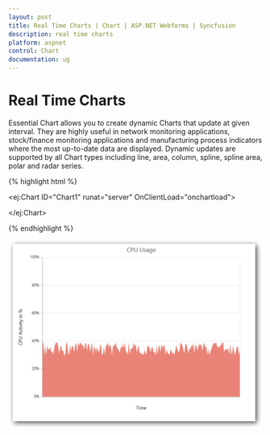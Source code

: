 ```yaml
---
layout: post
title: Real Time Charts | Chart | ASP.NET Webforms | Syncfusion
description: real time charts
platform: aspnet
control: Chart
documentation: ug
---
```


# Real Time Charts

Essential Chart allows you to create dynamic Charts that update at given interval. They are highly useful in network monitoring applications, stock/finance monitoring applications and manufacturing process indicators where the most up-to-date data are displayed. Dynamic updates are supported by all Chart types including line, area, column, spline, spline area, polar and radar series.

{% highlight html %}



<ej:Chart ID="Chart1" runat="server" OnClientLoad="onchartload">

</ej:Chart>

<script>

var chartobj;

         var intervalId;

         var count = 0;

         function OnRefresh() {



             if (chartobj.model.series[0].points.length > 200) {

                 chartobj.model.series[0].points.splice(0, 2);

                 count += 2;

             }

             AddPoint(chartobj.model.series[0], count);

             $("#Chart1").ejChart("redraw");

         }



         function onchartload(sender) {

             for (var i = 0; i < 20; i = i + 0.1) {

                 AddPoint(sender.model.series[0], 0);

             }

             chartobj = this;

             intervalId = window.setInterval(OnRefresh, 80);



         }





    function AddPoint(series, count) {

        if (series.points == undefined)

          series.points = [];

          series.points[series.points.length] =

               { x: series.points.length + count, y: getRandomNum(30, 40) };

         }



         function getRandomNum(lbound, ubound) {

             return (Math.floor(Math.random() * (ubound - lbound)) + lbound);

         }

</script>



{% endhighlight  %}



![C:/Users/ApoorvahR/Desktop/2.png](Real-Time-Charts_images/Real-Time-Charts_img1.png)



